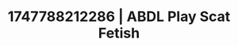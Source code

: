 ---
categories:
- Threesome action
- Naughty librarian
- Mindful kink
- Mormon wife
- Erotic escapism
image: /assets/images/1747788212286.jpg
layout: post
seo:
  description: Featured content with exclusive Scat Fetish, ABDL Play. HD images available.
  keywords: Scat Fetish, ABDL Play
  og_image: /assets/images/1747788212286.jpg
  schema_type: VisualArtwork
tags:
- ABDL Play
- '#1747788212286'
- Scat Fetish
title: 1747788212286 | ABDL Play Scat Fetish
---